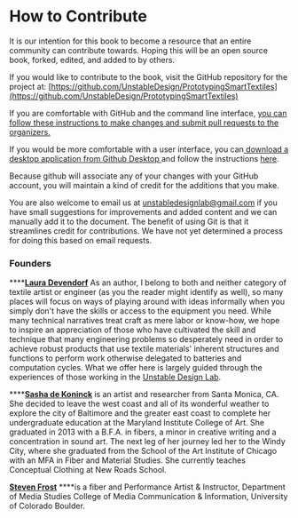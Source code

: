 # How to Contribute

It is our intention for this book to become a resource that an entire community can contribute towards. Hoping this will be an open source book, forked, edited, and added to by others. 

If you would like to contribute to the book, visit the GitHub repository for the project at: [https://github.com/UnstableDesign/PrototypingSmartTextiles](https://github.com/UnstableDesign/PrototypingSmartTextiles) 

If you are comfortable with GitHub and the command line interface, [you can follow these instructions to make changes and submit pull requests to the organizers. ](https://www.dataschool.io/how-to-contribute-on-github/)

If you would be more comfortable with a user interface, you can[ download a desktop application from Github Desktop ](https://desktop.github.com/)and follow the instructions [here](https://docs.github.com/en/desktop/contributing-and-collaborating-using-github-desktop). 

Because github will associate any of your changes with your GitHub account, you will maintain a kind of credit for the additions that you make. 

You are also welcome to email us at unstabledesignlab@gmail.com if you have small suggestions for improvements and added content and we can manually add it to the document. The benefit of using Git is that it streamlines credit for contributions. We have not yet determined a process for doing this based on email requests. 

### **Founders**

\*\*\*\*[**Laura Devendorf**](http://artfordorks.com/) As an author, I belong to both and neither category of textile artist or engineer \(as you the reader might identify as well\), so many places will focus on ways of playing around with ideas informally when you simply don't have the skills or access to the equipment you need. While many technical narratives treat craft as mere labor or know-how, we hope to inspire an appreciation of those who have cultivated the skill and technique that many engineering problems so desperately need in order to achieve robust products that use textile materials' inherent structures and functions to perform work otherwise delegated to batteries and computation cycles. What we offer here is largely guided through the experiences of those working in the [Unstable Design Lab](https://unstable.design). 

\*\*\*\*[**Sasha de Koninck**](https://studiosdk.net/About-Sasha-de-Koninck) is an artist and researcher from Santa Monica, CA. She decided to leave the west coast and all of its wonderful weather to explore the city of Baltimore and the greater east coast to complete her undergraduate education at the Maryland Institute College of Art. She graduated in 2013 with a B.F.A. in fibers, a minor in creative writing and a concentration in sound art. The next leg of her journey led her to the Windy City, where she graduated from the School of the Art Institute of Chicago with an MFA in Fiber and Material Studies. She currently teaches Conceptual Clothing at New Roads School.

[**Steven Frost**](https://www.stevenfrost.com/) ****is a fiber and Performance Artist & Instructor, Department of Media Studies College of Media Communication & Information, University of Colorado Boulder.

